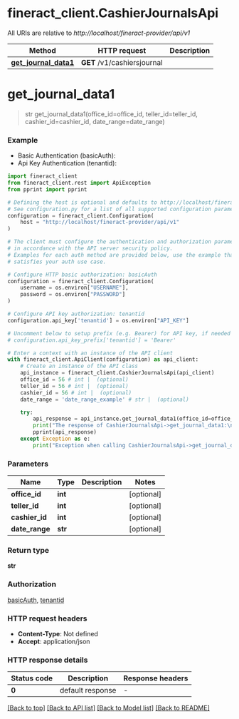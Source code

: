 # fineract_client.CashierJournalsApi

All URIs are relative to *http://localhost/fineract-provider/api/v1*

Method | HTTP request | Description
------------- | ------------- | -------------
[**get_journal_data1**](CashierJournalsApi.md#get_journal_data1) | **GET** /v1/cashiersjournal | 


# **get_journal_data1**
> str get_journal_data1(office_id=office_id, teller_id=teller_id, cashier_id=cashier_id, date_range=date_range)



### Example

* Basic Authentication (basicAuth):
* Api Key Authentication (tenantid):

```python
import fineract_client
from fineract_client.rest import ApiException
from pprint import pprint

# Defining the host is optional and defaults to http://localhost/fineract-provider/api/v1
# See configuration.py for a list of all supported configuration parameters.
configuration = fineract_client.Configuration(
    host = "http://localhost/fineract-provider/api/v1"
)

# The client must configure the authentication and authorization parameters
# in accordance with the API server security policy.
# Examples for each auth method are provided below, use the example that
# satisfies your auth use case.

# Configure HTTP basic authorization: basicAuth
configuration = fineract_client.Configuration(
    username = os.environ["USERNAME"],
    password = os.environ["PASSWORD"]
)

# Configure API key authorization: tenantid
configuration.api_key['tenantid'] = os.environ["API_KEY"]

# Uncomment below to setup prefix (e.g. Bearer) for API key, if needed
# configuration.api_key_prefix['tenantid'] = 'Bearer'

# Enter a context with an instance of the API client
with fineract_client.ApiClient(configuration) as api_client:
    # Create an instance of the API class
    api_instance = fineract_client.CashierJournalsApi(api_client)
    office_id = 56 # int |  (optional)
    teller_id = 56 # int |  (optional)
    cashier_id = 56 # int |  (optional)
    date_range = 'date_range_example' # str |  (optional)

    try:
        api_response = api_instance.get_journal_data1(office_id=office_id, teller_id=teller_id, cashier_id=cashier_id, date_range=date_range)
        print("The response of CashierJournalsApi->get_journal_data1:\n")
        pprint(api_response)
    except Exception as e:
        print("Exception when calling CashierJournalsApi->get_journal_data1: %s\n" % e)
```



### Parameters


Name | Type | Description  | Notes
------------- | ------------- | ------------- | -------------
 **office_id** | **int**|  | [optional] 
 **teller_id** | **int**|  | [optional] 
 **cashier_id** | **int**|  | [optional] 
 **date_range** | **str**|  | [optional] 

### Return type

**str**

### Authorization

[basicAuth](../README.md#basicAuth), [tenantid](../README.md#tenantid)

### HTTP request headers

 - **Content-Type**: Not defined
 - **Accept**: application/json

### HTTP response details

| Status code | Description | Response headers |
|-------------|-------------|------------------|
**0** | default response |  -  |

[[Back to top]](#) [[Back to API list]](../README.md#documentation-for-api-endpoints) [[Back to Model list]](../README.md#documentation-for-models) [[Back to README]](../README.md)

